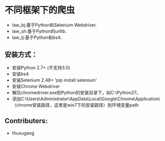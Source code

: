 不同框架下的爬虫
===

* law_bj:基于Python和Selenium Webdriver.
* law_sh:基于Python的urllib.
* law_tj:基于Python和bs4.


安装方式：
---

* 安装Python 2.7+ (不支持3.0)
* 安装bs4
* 安装Selenium 2.48+ 'pip install selenium'
* 安装Chrome Webdriver
* 解压chromedriver.exe到Python的安装目录下，如C:\Python27。 
* 添加C:\Users\Administrator\AppData\Local\Google\Chrome\Application\（chrome安装路径，这里是win7下的安装路径）到环境变量path 




Contributers:
---

* thuxugang
